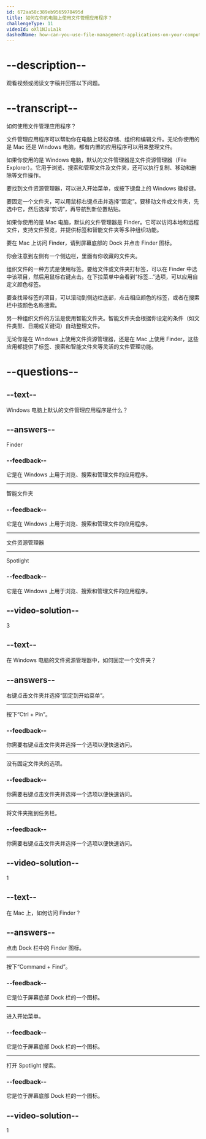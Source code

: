 ```yaml
---
id: 672aa58c389eb9565978495d
title: 如何在你的电脑上使用文件管理应用程序？
challengeType: 11
videoId: oXl1NJu1a1k
dashedName: how-can-you-use-file-management-applications-on-your-computer
---
```


# --description--

观看视频或阅读文字稿并回答以下问题。

# --transcript--

如何使用文件管理应用程序？

文件管理应用程序可以帮助你在电脑上轻松存储、组织和编辑文件。无论你使用的是 Mac 还是 Windows 电脑，都有内置的应用程序可以用来整理文件。

如果你使用的是 Windows 电脑，默认的文件管理器是文件资源管理器（File Explorer）。它用于浏览、搜索和管理文件及文件夹，还可以执行复制、移动和删除等文件操作。

要找到文件资源管理器，可以进入开始菜单，或按下键盘上的 Windows 徽标键。

要固定一个文件夹，可以用鼠标右键点击并选择“固定”。要移动文件或文件夹，先选中它，然后选择“剪切”，再导航到新位置粘贴。

如果你使用的是 Mac 电脑，默认的文件管理器是 Finder。它可以访问本地和远程文件，支持文件预览，并提供标签和智能文件夹等多种组织功能。

要在 Mac 上访问 Finder，请到屏幕底部的 Dock 并点击 Finder 图标。

你会注意到左侧有一个侧边栏，里面有你收藏的文件夹。

组织文件的一种方式是使用标签。要给文件或文件夹打标签，可以在 Finder 中选中该项目，然后用鼠标右键点击。在下拉菜单中会看到“标签...”选项，可以应用自定义颜色标签。

要查找带标签的项目，可以滚动到侧边栏底部，点击相应颜色的标签，或者在搜索栏中按颜色名称搜索。

另一种组织文件的方法是使用智能文件夹。智能文件夹会根据你设定的条件（如文件类型、日期或关键词）自动整理文件。

无论你是在 Windows 上使用文件资源管理器，还是在 Mac 上使用 Finder，这些应用都提供了标签、搜索和智能文件夹等灵活的文件管理功能。

# --questions--

## --text--

Windows 电脑上默认的文件管理应用程序是什么？

## --answers--

Finder

### --feedback--

它是在 Windows 上用于浏览、搜索和管理文件的应用程序。

---

智能文件夹

### --feedback--

它是在 Windows 上用于浏览、搜索和管理文件的应用程序。

---

文件资源管理器

---

Spotlight

### --feedback--

它是在 Windows 上用于浏览、搜索和管理文件的应用程序。

## --video-solution--

3

## --text--

在 Windows 电脑的文件资源管理器中，如何固定一个文件夹？

## --answers--

右键点击文件夹并选择“固定到开始菜单”。

---

按下“Ctrl + Pin”。

### --feedback--

你需要右键点击文件夹并选择一个选项以便快速访问。

---

没有固定文件夹的选项。

### --feedback--

你需要右键点击文件夹并选择一个选项以便快速访问。

---

将文件夹拖到任务栏。

### --feedback--

你需要右键点击文件夹并选择一个选项以便快速访问。

## --video-solution--

1

## --text--

在 Mac 上，如何访问 Finder？

## --answers--

点击 Dock 栏中的 Finder 图标。

---

按下“Command + Find”。

### --feedback--

它是位于屏幕底部 Dock 栏的一个图标。

---

进入开始菜单。

### --feedback--

它是位于屏幕底部 Dock 栏的一个图标。

---

打开 Spotlight 搜索。

### --feedback--

它是位于屏幕底部 Dock 栏的一个图标。

## --video-solution--

1

